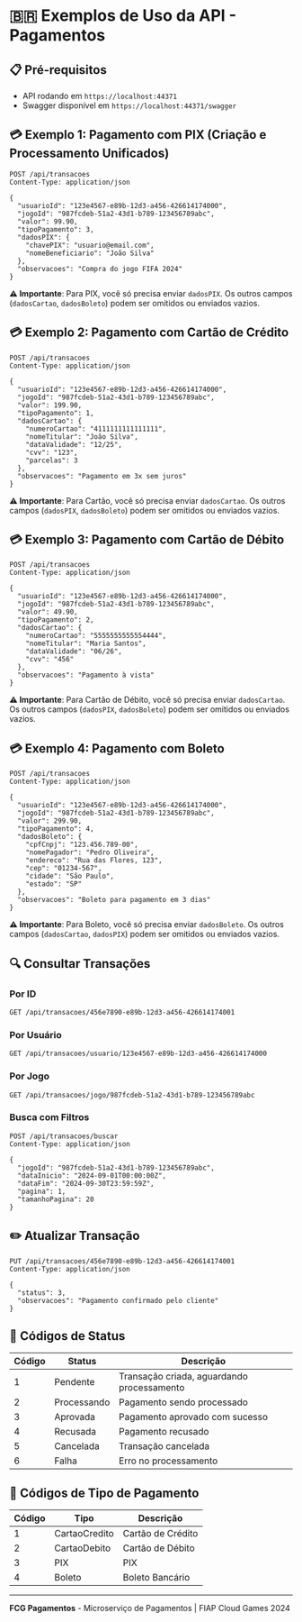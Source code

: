 # 🇧🇷 Exemplos de Uso da API - Pagamentos

## 📋 Pré-requisitos

- API rodando em `https://localhost:44371`
- Swagger disponível em `https://localhost:44371/swagger`

## 💳 Exemplo 1: Pagamento com PIX (Criação e Processamento Unificados)

```http
POST /api/transacoes
Content-Type: application/json

{
  "usuarioId": "123e4567-e89b-12d3-a456-426614174000",
  "jogoId": "987fcdeb-51a2-43d1-b789-123456789abc",
  "valor": 99.90,
  "tipoPagamento": 3,
  "dadosPIX": {
    "chavePIX": "usuario@email.com",
    "nomeBeneficiario": "João Silva"
  },
  "observacoes": "Compra do jogo FIFA 2024"
}
```

**⚠️ Importante**: Para PIX, você só precisa enviar `dadosPIX`. Os outros campos (`dadosCartao`, `dadosBoleto`) podem ser omitidos ou enviados vazios.

## 💳 Exemplo 2: Pagamento com Cartão de Crédito

```http
POST /api/transacoes
Content-Type: application/json

{
  "usuarioId": "123e4567-e89b-12d3-a456-426614174000",
  "jogoId": "987fcdeb-51a2-43d1-b789-123456789abc",
  "valor": 199.90,
  "tipoPagamento": 1,
  "dadosCartao": {
    "numeroCartao": "4111111111111111",
    "nomeTitular": "João Silva",
    "dataValidade": "12/25",
    "cvv": "123",
    "parcelas": 3
  },
  "observacoes": "Pagamento em 3x sem juros"
}
```

**⚠️ Importante**: Para Cartão, você só precisa enviar `dadosCartao`. Os outros campos (`dadosPIX`, `dadosBoleto`) podem ser omitidos ou enviados vazios.

## 💳 Exemplo 3: Pagamento com Cartão de Débito

```http
POST /api/transacoes
Content-Type: application/json

{
  "usuarioId": "123e4567-e89b-12d3-a456-426614174000",
  "jogoId": "987fcdeb-51a2-43d1-b789-123456789abc",
  "valor": 49.90,
  "tipoPagamento": 2,
  "dadosCartao": {
    "numeroCartao": "5555555555554444",
    "nomeTitular": "Maria Santos",
    "dataValidade": "06/26",
    "cvv": "456"
  },
  "observacoes": "Pagamento à vista"
}
```

**⚠️ Importante**: Para Cartão de Débito, você só precisa enviar `dadosCartao`. Os outros campos (`dadosPIX`, `dadosBoleto`) podem ser omitidos ou enviados vazios.

## 💳 Exemplo 4: Pagamento com Boleto

```http
POST /api/transacoes
Content-Type: application/json

{
  "usuarioId": "123e4567-e89b-12d3-a456-426614174000",
  "jogoId": "987fcdeb-51a2-43d1-b789-123456789abc",
  "valor": 299.90,
  "tipoPagamento": 4,
  "dadosBoleto": {
    "cpfCnpj": "123.456.789-00",
    "nomePagador": "Pedro Oliveira",
    "endereco": "Rua das Flores, 123",
    "cep": "01234-567",
    "cidade": "São Paulo",
    "estado": "SP"
  },
  "observacoes": "Boleto para pagamento em 3 dias"
}
```

**⚠️ Importante**: Para Boleto, você só precisa enviar `dadosBoleto`. Os outros campos (`dadosCartao`, `dadosPIX`) podem ser omitidos ou enviados vazios.

## 🔍 Consultar Transações

### Por ID
```http
GET /api/transacoes/456e7890-e89b-12d3-a456-426614174001
```

### Por Usuário
```http
GET /api/transacoes/usuario/123e4567-e89b-12d3-a456-426614174000
```

### Por Jogo
```http
GET /api/transacoes/jogo/987fcdeb-51a2-43d1-b789-123456789abc
```

### Busca com Filtros
```http
POST /api/transacoes/buscar
Content-Type: application/json

{
  "jogoId": "987fcdeb-51a2-43d1-b789-123456789abc",
  "dataInicio": "2024-09-01T00:00:00Z",
  "dataFim": "2024-09-30T23:59:59Z",
  "pagina": 1,
  "tamanhoPagina": 20
}
```

## ✏️ Atualizar Transação

```http
PUT /api/transacoes/456e7890-e89b-12d3-a456-426614174001
Content-Type: application/json

{
  "status": 3,
  "observacoes": "Pagamento confirmado pelo cliente"
}
```

## 🚨 Códigos de Status

| Código | Status | Descrição |
|--------|--------|-----------|
| 1 | Pendente | Transação criada, aguardando processamento |
| 2 | Processando | Pagamento sendo processado |
| 3 | Aprovada | Pagamento aprovado com sucesso |
| 4 | Recusada | Pagamento recusado |
| 5 | Cancelada | Transação cancelada |
| 6 | Falha | Erro no processamento |

## 🚨 Códigos de Tipo de Pagamento

| Código | Tipo | Descrição |
|--------|------|-----------|
| 1 | CartaoCredito | Cartão de Crédito |
| 2 | CartaoDebito | Cartão de Débito |
| 3 | PIX | PIX |
| 4 | Boleto | Boleto Bancário |

---

**FCG Pagamentos** - Microserviço de Pagamentos | FIAP Cloud Games 2024
